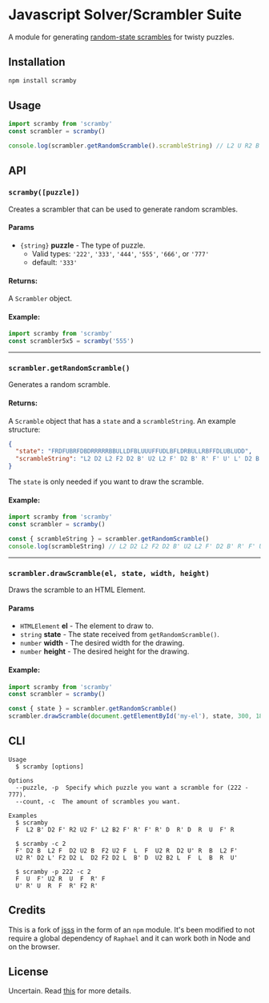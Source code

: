 # Javascript Solver/Scrambler Suite

A module for generating [random-state scrambles](https://www.speedsolving.com/wiki/index.php/Random_State_Scramble) for twisty puzzles.

## Installation
```bash
npm install scramby
```

## Usage
```js
import scramby from 'scramby'
const scrambler = scramby()

console.log(scrambler.getRandomScramble().scrambleString) // L2 U R2 B' R' B' L F2 D2 B D2 F D R2 U F2 R2 U' R2 F'
```

## API
### `scramby([puzzle])`
Creates a scrambler that can be used to generate random scrambles.

#### Params
* `{string}` **puzzle** - The type of puzzle.
  * Valid types: `'222'`, `'333'`, `'444'`, `'555'`, `'666'`, or `'777'`
  * default: `'333'`

#### Returns:
A `Scrambler` object.

#### Example:
```js
import scramby from 'scramby'
const scrambler5x5 = scramby('555')
```

---

### `scrambler.getRandomScramble()`
Generates a random scramble.

#### Returns:
 A `Scramble` object that has a `state` and a `scrambleString`. An example structure:

```json
{
  "state": "FRDFUBRFDBDRRRRRBBULLDFBLUUUFFUDLBFLDRBULLRBFFDLUBLUDD",
  "scrambleString": "L2 D2 L2 F2 D2 B' U2 L2 F' D2 B' R' F' U' L' D2 B' U2 B D' U"
}
```
The `state` is only needed if you want to draw the scramble.

#### Example:

```js
import scramby from 'scramby'
const scrambler = scramby()

const { scrambleString } = scrambler.getRandomScramble()
console.log(scrambleString) // L2 D2 L2 F2 D2 B' U2 L2 F' D2 B' R' F' U' L' D2 B' U2 B D' U
```

---

### `scrambler.drawScramble(el, state, width, height)`
Draws the scramble to an HTML Element.

#### Params
* `HTMLElement` **el** - The element to draw to.
* `string` **state** - The state received from `getRandomScramble()`.
* `number` **width** - The desired width for the drawing.
* `number` **height** - The desired height for the drawing.


#### Example:
```js
import scramby from 'scramby'
const scrambler = scramby()

const { state } = scrambler.getRandomScramble()
scrambler.drawScramble(document.getElementById('my-el'), state, 300, 180)
```



## CLI

```
Usage
  $ scramby [options]

Options
  --puzzle, -p  Specify which puzzle you want a scramble for (222 - 777).
  --count, -c  The amount of scrambles you want.

Examples
  $ scramby
  F  L2 B' D2 F' R2 U2 F' L2 B2 F' R' F' R' D  R' D  R  U  F' R

  $ scramby -c 2
  F' D2 B  L2 F  D2 U2 B  F2 U2 F  L  F  U2 R  D2 U' R  B  L2 F'
  U2 R' D2 L' F2 D2 L  D2 F2 D2 L  B' D  U2 B2 L  F  L  B  R  U'

  $ scramby -p 222 -c 2
  F  U  F' U2 R  U  F  R' F
  U' R' U  R  F  R' F2 R'
```


## Credits
This is a fork of [jsss](github.com/cubing/jsss) in the form of an `npm` module. It's been modified to not require a global dependency of `Raphael` and it can work both in Node and on the browser.

## License
Uncertain. Read [this](https://github.com/cubing/jsss/issues/4) for more details.
